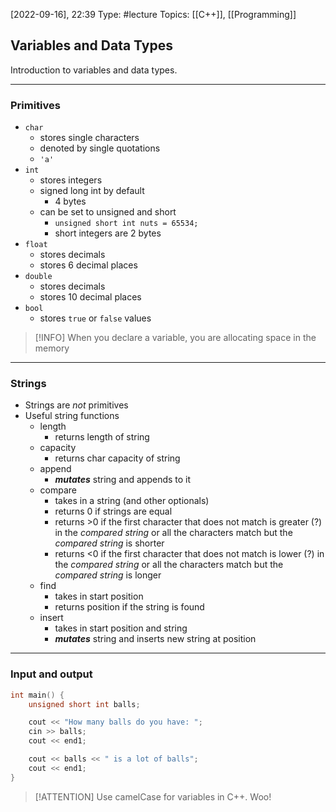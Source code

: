 [2022-09-16], 22:39
Type: #lecture
Topics: [[C++]], [[Programming]]

## Variables and Data Types

Introduction to variables and data types.

---

### Primitives
- `char`
	- stores single characters
	- denoted by single quotations
	- `'a'`
- `int`
	- stores integers
	- signed long int by default
		- 4 bytes
	- can be set to unsigned and short
		- `unsigned short int nuts = 65534;`
		- short integers are 2 bytes
- `float`
	- stores decimals
	- stores 6 decimal places
- `double`
	- stores decimals
	- stores 10 decimal places
- `bool`
	- stores `true` or `false` values

> [!INFO]
> When you declare a variable, you are allocating space in the memory

---

### Strings
- Strings are *not* primitives
- Useful string functions
	- length
		- returns length of string
	- capacity
		- returns char capacity of string
	- append
		- ***mutates*** string and appends to it
	- compare
		- takes in a string (and other optionals)
		- returns 0 if strings are equal
		- returns >0 if the first character that does not match is greater (?) in the *compared string* or all the characters match but the *compared string* is shorter
		- returns <0 if the first character that does not match is lower (?) in the *compared string* or all the characters match but the *compared string* is longer
	- find
		- takes in start position
		- returns position if the string is found
	- insert
		- takes in start position and string
		- ***mutates*** string and inserts new string at position

---

### Input and output

```cpp
int main() {
	unsigned short int balls;

	cout << "How many balls do you have: ";
	cin >> balls;
	cout << end1;

	cout << balls << " is a lot of balls";
	cout << end1;
}
```

>[!ATTENTION]
>Use camelCase for variables in C++. Woo!


